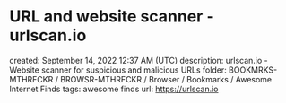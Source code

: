 # URL and website scanner - urlscan.io

created: September 14, 2022 12:37 AM (UTC)
description: urlscan.io - Website scanner for suspicious and malicious URLs
folder: BOOKMRKS-MTHRFCKR / BROWSR-MTHRFCKR / Browser / Bookmarks / Awesome Internet Finds
tags: awesome finds
url: https://urlscan.io